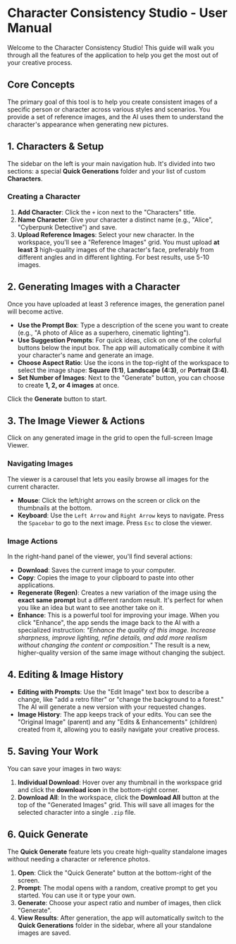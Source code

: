 # Character Consistency Studio - User Manual

Welcome to the Character Consistency Studio! This guide will walk you through all the features of the application to help you get the most out of your creative process.

## Core Concepts

The primary goal of this tool is to help you create consistent images of a specific person or character across various styles and scenarios. You provide a set of reference images, and the AI uses them to understand the character's appearance when generating new pictures.

## 1. Characters & Setup

The sidebar on the left is your main navigation hub. It's divided into two sections: a special **Quick Generations** folder and your list of custom **Characters**.

### Creating a Character

1.  **Add Character**: Click the `+` icon next to the "Characters" title.
2.  **Name Character**: Give your character a distinct name (e.g., "Alice", "Cyberpunk Detective") and save.
3.  **Upload Reference Images**: Select your new character. In the workspace, you'll see a "Reference Images" grid. You must upload **at least 3** high-quality images of the character's face, preferably from different angles and in different lighting. For best results, use 5-10 images.

## 2. Generating Images with a Character

Once you have uploaded at least 3 reference images, the generation panel will become active.

-   **Use the Prompt Box**: Type a description of the scene you want to create (e.g., "A photo of Alice as a superhero, cinematic lighting").
-   **Use Suggestion Prompts**: For quick ideas, click on one of the colorful buttons below the input box. The app will automatically combine it with your character's name and generate an image.
-   **Choose Aspect Ratio**: Use the icons in the top-right of the workspace to select the image shape: **Square (1:1)**, **Landscape (4:3)**, or **Portrait (3:4)**.
-   **Set Number of Images**: Next to the "Generate" button, you can choose to create **1, 2, or 4 images** at once.

Click the **Generate** button to start.

## 3. The Image Viewer & Actions

Click on any generated image in the grid to open the full-screen Image Viewer.

### Navigating Images
The viewer is a carousel that lets you easily browse all images for the current character.
-   **Mouse**: Click the left/right arrows on the screen or click on the thumbnails at the bottom.
-   **Keyboard**: Use the `Left Arrow` and `Right Arrow` keys to navigate. Press the `Spacebar` to go to the next image. Press `Esc` to close the viewer.

### Image Actions
In the right-hand panel of the viewer, you'll find several actions:

-   **Download**: Saves the current image to your computer.
-   **Copy**: Copies the image to your clipboard to paste into other applications.
-   **Regenerate (Regen)**: Creates a new variation of the image using the **exact same prompt** but a different random result. It's perfect for when you like an idea but want to see another take on it.
-   **Enhance**: This is a powerful tool for improving your image. When you click "Enhance", the app sends the image back to the AI with a specialized instruction: _"Enhance the quality of this image. Increase sharpness, improve lighting, refine details, and add more realism without changing the content or composition."_ The result is a new, higher-quality version of the same image without changing the subject.

## 4. Editing & Image History

-   **Editing with Prompts**: Use the "Edit Image" text box to describe a change, like "add a retro filter" or "change the background to a forest." The AI will generate a new version with your requested changes.
-   **Image History**: The app keeps track of your edits. You can see the "Original Image" (parent) and any "Edits & Enhancements" (children) created from it, allowing you to easily navigate your creative process.

## 5. Saving Your Work

You can save your images in two ways:

1.  **Individual Download**: Hover over any thumbnail in the workspace grid and click the **download icon** in the bottom-right corner.
2.  **Download All**: In the workspace, click the **Download All** button at the top of the "Generated Images" grid. This will save all images for the selected character into a single `.zip` file.

## 6. Quick Generate

The **Quick Generate** feature lets you create high-quality standalone images without needing a character or reference photos.

1.  **Open**: Click the "Quick Generate" button at the bottom-right of the screen.
2.  **Prompt**: The modal opens with a random, creative prompt to get you started. You can use it or type your own.
3.  **Generate**: Choose your aspect ratio and number of images, then click "Generate".
4.  **View Results**: After generation, the app will automatically switch to the **Quick Generations** folder in the sidebar, where all your standalone images are saved.
